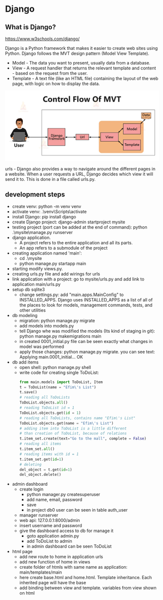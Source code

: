 # Django

## What is Django?

https://www.w3schools.com/django/

Django is a Python framework that makes it easier to create web sites using Python.
Django follows the MVT design pattern (Model View Template).

- Model - The data you want to present, usually data from a database.
- View - A request handler that returns the relevant template and content - based on the request from the user.
- Template - A text file (like an HTML file) containing the layout of the web page, with logic on how to display the data.

![alt text](image.png)

urls - Django also provides a way to navigate around the different pages in a website. When a user requests a URL, Django decides which view it will send it to. This is done in a file called urls.py.

## development steps

- create venv: python -m venv venv
- activate venv: .\venv\Scripts\activate
- install Django: pip install django
- create Django project: django-admin startproject mysite
- testing project (port can be added at the end of command): python .\mysite\manage.py runserver
- django application.
  - A project refers to the entire application and all its parts.
  - An app refers to a submodule of the project
- creating application named 'main':
  - cd .\mysite
  - python manage.py startapp main
- starting modify views.py.
- creating urls.py file and add wirings for urls
- link application with a project: go to mysite/urls.py and add link to application main/urls.py
- setup db sqlite3
  - change settings.py: add "main.apps.MainConfig" to INSTALLED_APPS. Django uses INSTALLED_APPS as a list of all of the places to look for models, management commands, tests, and other utilities
- db modeling
  - migration: python manage.py migrate
  - add models into models.py
  - tell Django whe was modified the models (Its kind of staging in git): python manage.py makemigrations main
  - in created 0001_initial.py file can be seen exactly what changes in model was performed
  - apply those changes: python manage.py migrate. you can see text: Applying main.0001_initial... OK
- db add items
  - open shell: python manage.py shell
  - write code for creating single ToDoList:
    ```python
    from main.models import ToDoList, Item
    t = ToDoList(name = "Efim\'s List")
    t.save()
    # reading all ToDoLists
    ToDoList.objects.all()
    # reading ToDoList id = 1
    ToDoList.objects.get(id = 1)
    # reading all ToDoLists, contains name "Efim\'s List"
    ToDoList.objects.get(name = "Efim\'s List")
    # adding item into ToDoList is a little different
    # than creation of ToDoList, because of relations
    t.item_set.create(text="Go to the mall", complete = False)
    # reading all items
    t.item_set.all()
    # reading items with id = 1
    t.item_set.get(id=1)
    # deleting
    del_object = t.get(id=1)
    del_object.delete()
    ```
- admin dashboard
  - create login
    - python manager.py createsuperuser
    - add name, email, password
    - save
    - in project db0 user can be seen in table auth_user
  - manager runserver
  - web api: 127.0.0.1:8000/admin
  - insert username and password
  - give the dashboard access to db for manage it
    - goto application admin.py
    - add ToDoList to admin
    - in admin dashboard can be seen ToDoList
- html page
  - add new route to home in application urls
  - add new function of home in views
  - create folder of htmls with same name as application: main/templates/main
  - here create base.html and home.html. Template inheritance. Each inherited page will have the base
  - add binding between view and template. variables from view shown on html
